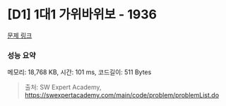 # [D1] 1대1 가위바위보 - 1936 

[문제 링크](https://swexpertacademy.com/main/code/problem/problemDetail.do?contestProbId=AV5PjKXKALcDFAUq) 

### 성능 요약

메모리: 18,768 KB, 시간: 101 ms, 코드길이: 511 Bytes



> 출처: SW Expert Academy, https://swexpertacademy.com/main/code/problem/problemList.do